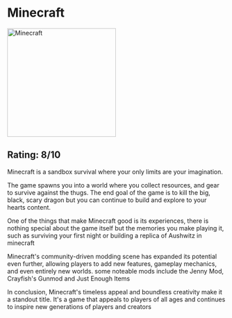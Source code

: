 </head>
<body>
  <h1>Minecraft</h1>
<img src="https://upload.wikimedia.org/wikipedia/en/5/51/Minecraft_cover.png" alt="Minecraft" style="width:250px;height:250px;">
  <h2>Rating: 8/10</h2>
  <p>
Minecraft is a sandbox survival where your only limits are your imagination.  </p>
  <p>
    The game spawns you into a world where you collect resources, and gear to survive against the thugs. The end goal of the game is to kill the big, black, scary dragon but you can continue to build and explore to your hearts content.
  </p>
  <p>
    One of the things that make Minecraft good is its experiences, there is nothing special about the game itself but the memories you make playing it, such as surviving your first night or building a replica of Aushwitz in minecraft
  </p>
  <p>
Minecraft's community-driven modding scene has expanded its potential even further, allowing players to add new features, gameplay mechanics, and even entirely new worlds. some noteable mods include the Jenny Mod, Crayfish's Gunmod and Just Enough Items</p>
  <p>
    In conclusion, Minecraft's timeless appeal and boundless creativity make it a standout title. It's a game that appeals to players of all ages and continues to inspire new generations of players and creators
  </p>
</body>
</html>
